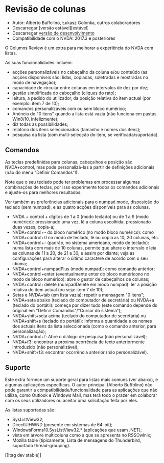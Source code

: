 # Revisão de colunas #

* Autor: Alberto Buffolino, Łukasz Golonka, outros colaboradores
* Descarregar [versão estável][estável]
* Descarregar [versão de desenvolvimento][dev]
* Compatibilidade com o NVDA: 2017.3 e posteriores

O Columns Review é um extra para melhorar a experiência do NVDA com listas.

As suas funcionalidades incluem:

* acções personalizáveis no cabeçalho da coluna e/ou conteúdo (as acções
  disponíveis são: lidas, copiadas, soletradas e mostradas no modo de
  navegação);
* capacidade de circular entre colunas em intervalos de dez por dez;
* gestão simplificada do cabeçalho (cliques do rato);
* leitura, a pedido do utilizador, da posição relativa do item actual (por
  exemplo: item 7 de 10);
* comandos personalizáveis com ou sem bloco numérico;
* Anúncio de "0 itens" quando a lista está vazia (não funciona em pastas
  Win8/10, infelizmente);
* diz todas as possibilidades;
* relatório dos itens seleccionados (tamanho e nomes dos itens);
* pesquisa da lista (com multi-selecção do item, se verificada/suportada).

## Comandos

As teclas predefinidas para colunas, cabeçalhos e posição são NVDA+control,
mas pode personalizá-las a partir de definições adicionais (não do menu
"Definir Comandos"!).

Note que o seu teclado pode ter problemas em processar algumas combinações
de teclas, por isso experimente todos os comandos adicionais e ajuste-os
para melhores resultados.

Ver também as preferências adicionais para o numpad mode, disposição do
teclado (sem numpad), e as quatro acções disponíveis para as colunas.

* NVDA + control + dígitos de 1 a 0 (modo teclado) ou de 1 a 9 (modo
  numérico): pressionado uma vez, lê a coluna escolhida, pressionado duas
  vezes, copia-a;
* NVDA+control+- do bloco numérico (no modo bloco numérico): como
  NVDA+control+0 no modo de teclado, lê ou copia as 10, 20 colunas, etc.
* NVDA+control+- (padrão, no sistema americano, modo de teclado): numa lista
  com mais de 10 colunas, permite que altere o intervalo e leia as colunas
  de 11 a 20, de 21 a 30, e assim por diante; veja as configurações para
  alterar o último caractere de acordo com o seu idioma;
* NVDA+control+numpadPlus (modo numpad): como comando anterior;
* NVDA+control+enter (eventualmente enter do bloco numéricono no modo de
  bloco numérico): abre o gestor de cabeçalhos de colunas;
* NVDA+control+delete (numpadDelete em modo numpad): ler a posição relativa
  do item actual (ou seja: item 7 de 10);
* Setas e NVDA+tab (em lista vazia): repetir a mensagem "0 itens";
* NVDA+seta abaixo (teclado do computador de secretária) ou NVDA+a (teclado
  do portátil): começa por dizer tudo (este comando depende do original em
  "Definir Comandos"/"Cursor do sistema");
* NVDA+shift+seta acima (teclado do computador de secretária) ou
  NVDA+shift+s (teclado do portátil): Informa a quantidade e os nomes dos
  actuais itens da lista seleccionada (como o comando anterior, para
  personalização);
* NVDA+control+f: Abre o diálogo de pesquisa (não personalizável);
* NVDA+f3: encontrar a próxima ocorrência de texto anteriormente introduzido
  (não personalizável);
* NVDA+shift+f3: encontrar ocorrência anterior (não personalizável).

## Suporte

Este extra fornece um suporte geral para listas mais comuns (ver abaixo), e
algumas aplicações específicas. O autor principal (Alberto Buffolino) não
pode garantir a compatibilidade/funcionalidade para as aplicações que não
utiliza, como Outlook e Windows Mail, mas terá todo o prazer em colaborar
com os seus utilizadores ou aceitar uma solicitação feita por eles.

As listas suportadas são:

* SysListView32;
* DirectUIHWND (presente em sistemas de  64-bit);
* WindowsForms10.SysListView32.* (aplicações que usam .NET);
* vista em árvore multicoluna como a que se apresenta no RSSOwlnix;
* Mozilla table (tipicamente, Lista de mensagens do Thunderbird, suportado
  thread-grouping).


[[!tag dev stable]]


[stable]: https://www.nvaccess.org/addonStore/legacy?file=cr

[dev]: https://www.nvaccess.org/addonStore/legacy?file=cr-dev
